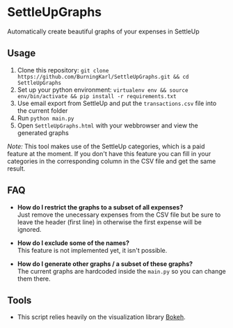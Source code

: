 # SettleUpGraphs
Automatically create beautiful graphs of your expenses in SettleUp

## Usage

1. Clone this repository: `git clone https://github.com/BurningKarl/SettleUpGraphs.git && cd SettleUpGraphs`
1. Set up your python environment: `virtualenv env && source env/bin/activate && pip install -r requirements.txt`
1. Use email export from SettleUp and put the `transactions.csv` file into the current folder
1. Run `python main.py`
1. Open `SettleUpGraphs.html` with your webbrowser and view the generated graphs

*Note:* This tool makes use of the SettleUp categories, which is a paid feature at the moment. 
If you don't have this feature you can fill in your categories in the corresponding column in the CSV file and get the same result.

## FAQ

* **How do I restrict the graphs to a subset of all expenses?**  
  Just remove the unecessary expenses from the CSV file but be sure to leave the header (first line) in otherwise the first expense will be ignored.
  
* **How do I exclude some of the names?**  
  This feature is not implemented yet, it isn't possible.
  
* **How do I generate other graphs / a subset of these graphs?**  
  The current graphs are hardcoded inside the `main.py` so you can change them there.
  
## Tools

* This script relies heavily on the visualization library [Bokeh](bokeh.org).
